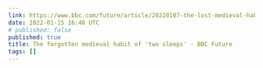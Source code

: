 ```yaml
---
link: https://www.bbc.com/future/article/20220107-the-lost-medieval-habit-of-biphasic-sleep
date: 2022-01-15 16:48 UTC
# published: false
published: true
title: The forgotten medieval habit of 'two sleeps' - BBC Future
tags: []
---
```



